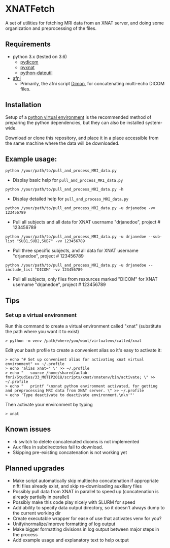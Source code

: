 # XNATFetch
A set of utilities for fetching MRI data from an XNAT server, and doing some organization and preprocessing of the files.

## Requirements
* python 3.x (tested on 3.6)
    * [pydicom](https://pypi.org/project/pydicom/)
    * [pyxnat](https://pypi.org/project/pyxnat/)
    * [python-dateutil](https://pypi.org/project/python-dateutil/)
* [afni](https://afni.nimh.nih.gov/)
    * Primarily, the afni script [Dimon](https://afni.nimh.nih.gov/pub/dist/doc/program_help/Dimon.html), for concatenating multi-echo DICOM files.

## Installation
Setup of a [python virtual environment](https://docs.python.org/3/tutorial/venv.html) is the recommended method of preparing the python dependencies, but they can also be installed system-wide.

Download or clone this repository, and place it in a place accessible from the same machine where the data will be downloaded.

## Example usage:
`python /your/path/to/pull_and_process_MRI_data.py`
* Display basic help for `pull_and_process_MRI_data.py`

`python /your/path/to/pull_and_process_MRI_data.py -h`
* Display detailed help for `pull_and_process_MRI_data.py`

`python /your/path/to/pull_and_process_MRI_data.py -u drjanedoe -vv 123456789`
* Pull all subjects and all data for XNAT username "drjanedoe", project # 123456789

`python /your/path/to/pull_and_process_MRI_data.py -u drjanedoe --sub-list "SUB1,SUB2,SUB7" -vv 123456789`
* Pull three specific subjects, and all data for XNAT username "drjanedoe", project # 123456789

`python /your/path/to/pull_and_process_MRI_data.py -u drjanedoe --include_list "DICOM" -vv 123456789`
* Pull all subjects, only files from resources marked "DICOM" for XNAT username "drjanedoe", project # 123456789

## Tips
### Set up a virtual environment
Run this command to create a virtual environment called "xnat" (substitute the path where you want it to exist)
```
> python -m venv /path/where/you/want/virtualenv/called/xnat
```
Edit your bash profile to create a convenient alias so it's easy to activate it:
```
> echo "# Set up convenient alias for activating xnat virtual environment" >> ~/.profile
> echo 'alias xnat=" \' >> ~/.profile
> echo "   source /home/shared/aclab-fmri/Studies/33_MOTIP2018/scripts/xnat/xnatenv/bin/activate; \" >> ~/.profile
> echo "   printf '\nxnat python environment activated, for getting and preprocessing MRI data from XNAT server. \" >> ~/.profile
> echo 'Type deactivate to deactivate environment.\n\n'"'
```
Then activate your environment by typing
```
> xnat
```
## Known issues
* -k switch to delete concatenated dicoms is not implemented
* Aux files in subdirectories fail to download.
* Skipping pre-existing concatenation is not working yet

## Planned upgrades
* Make script automatically skip multiecho concatenation if appropriate nifti files already exist, and skip re-downloading auxiliary files
* Possibly pull data from XNAT in parallel to speed up (concatenation is already partially in parallel)
* Possibly make this code play nicely with SLURM for speed
* Add ability to specify data output directory, so it doesn't always dump to the current working dir
* Create executable wrapper for ease of use that activates venv for you?
* Unify/normalize/improve formatting of log output
* Make bigger formatting divisions in log output between major steps in the process
* Add example usage and explanatory text to help output
